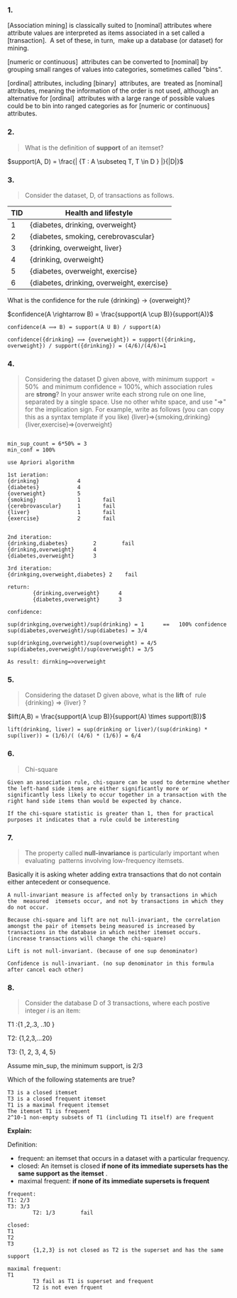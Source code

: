  ### 1.

[Association mining] is classically suited to [nominal] attributes where attribute values are interpreted as items associated in a set called a  [transaction].  A set of these, in turn,  make up a database (or dataset) for mining.

[numeric or continuous]  attributes can be converted to [nominal] by grouping small ranges of values into categories, sometimes called "bins".

[ordinal] attributes, including [binary]  attributes, are  treated as [nominal] attributes, meaning the information of the order is not used, although an alternative for [ordinal]  attributes with a large range of possible values could be to bin into ranged categories as for [numeric or continuous] attributes.

### 2.

> What is the definition of **support** of an itemset?

$support(A, D) = \frac{| {T : A \subseteq T, T \in D } |}{|D|}$

### 3.

>  Consider the dataset, D, of transactions as follows.

| TID | Health and lifestyle              |
|-----|----------------------------------|
| 1   | {diabetes, drinking, overweight} |
| 2   | {diabetes, smoking, cerebrovascular}|
| 3   | {drinking, overweight, liver} |
| 4   | {drinking, overweight} |
| 5   | {diabetes, overweight, exercise} |
| 6   | {diabetes, drinking, overweight, exercise} |

What is the confidence for the rule {drinking} → {overweight}?

$confidence(A \rightarrow B) = \frac{support(A \cup B)}{support(A)}$

```
confidence(A ⟹ B) = support(A U B) / support(A)

confidence({drinking} ⟹ {overweight}) = support({drinking, overweight}) / support({drinking}) = (4/6)/(4/6)=1

```


### 4.
> Considering the dataset D given above, with minimum support  = 50%  and minimum confidence = 100%, which association rules are **strong**? In your answer write each strong rule on one line, separated by a single space. Use no other white space, and use "=>" for the implication sign. For example, write as follows (you can copy this as a syntax template if you like) {liver}=>{smoking,drinking} {liver,exercise}=>{overweight}

```

min_sup_count = 6*50% = 3
min_conf = 100%

use Apriori algorithm

1st ieration:
{drinking}            4
{diabetes}            4
{overweight}          5
{smoking}             1       fail
{cerebrovascular}     1       fail
{liver}               1       fail
{exercise}            2       fail


2nd iteration:
{drinking,diabetes}        2        fail
{drinking,overweight}      4     
{diabetes,overweight}      3

3rd iteration:
{drinkging,overweight,diabetes} 2    fail

return:
		{drinking,overweight}      4     
		{diabetes,overweight}      3

confidence:

sup(drinkging,overweight)/sup(drinking) = 1      ==   100% confidence
sup(diabetes,overweight)/sup(diabetes) = 3/4

sup(drinkging,overweight)/sup(overweight) = 4/5
sup(diabetes,overweight)/sup(overweight) = 3/5

As result: dirnking=>overweight

```


### 5.
> Considering the dataset D given above, what is the **lift** of  rule {drinking} => {liver} ?


$lift(A,B) = \frac{support(A \cup B)}{support(A) \times support(B)}$

```
lift(drinking, liver) = sup(drinking or liver)/(sup(drinking) * sup(liver)) = (1/6)/( (4/6) * (1/6)) = 6/4
```


### 6.
>Chi-square

```
Given an association rule, chi-square can be used to determine whether the left-hand side items are either significantly more or significantly less likely to occur together in a transaction with the right hand side items than would be expected by chance.

If the chi-square statistic is greater than 1, then for practical purposes it indicates that a rule could be interesting
```

### 7.
> The property called **null-invariance** is particularly important when evaluating  patterns involving low-frequency itemsets.  

Basically it is asking wheter adding extra transactions that do not contain either antecedent or consequence. 

```
A null-invariant measure is affected only by transactions in which the  measured  itemsets occur, and not by transactions in which they do not occur.

Because chi-square and lift are not null-invariant, the correlation amongst the pair of itemsets being measured is increased by transactions in the database in which neither itemset occurs. (increase transactions will change the chi-square)

Lift is not null-invariant. (because of one sup denominator)

Confidence is null-invariant. (no sup denominator in this formula after cancel each other)

```

### 8.
> Consider the database D of 3 transactions, where each postive integer _i_ is an item:

T1 :{1 ,2,.3, ..10 }

T2: {1,2,3,...20}

T3: {1, 2, 3, 4, 5}

Assume min_sup, the minimum support, is 2/3

Which of the following statements are true?

```  
T3 is a closed itemset
T3 is a closed frequent itemset
T1 is a maximal frequent itemset
The itemset T1 is frequent
2^10-1 non-empty subsets of T1 (including T1 itself) are frequent
```

**Explain:**

Definition: 
- frequent: an itemset that occurs in a dataset with a particular frequency.
- closed: An itemset is closed **if none of its immediate supersets has the same support as the itemset** .
- maximal frequent: **if none of its immediate supersets is frequent**


```
frequent: 
T1: 2/3
T3: 3/3
		T2: 1/3        fail     

closed:
T1
T2
T3
		{1,2,3} is not closed as T2 is the superset and has the same support

maximal frequent:
T1
		T3 fail as T1 is superset and frequent
		T2 is not even frquent
```






